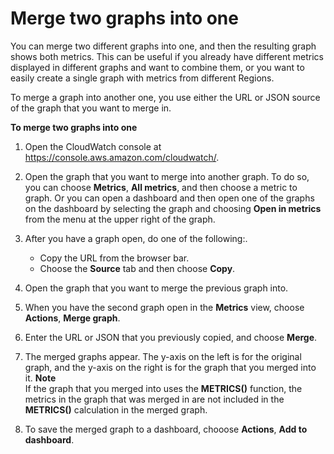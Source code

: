 # Merge two graphs into one<a name="merge_graphs"></a>

You can merge two different graphs into one, and then the resulting graph shows both metrics\. This can be useful if you already have different metrics displayed in different graphs and want to combine them, or you want to easily create a single graph with metrics from different Regions\.

To merge a graph into another one, you use either the URL or JSON source of the graph that you want to merge in\.

**To merge two graphs into one**

1. Open the CloudWatch console at [https://console\.aws\.amazon\.com/cloudwatch/](https://console.aws.amazon.com/cloudwatch/)\.

1. Open the graph that you want to merge into another graph\. To do so, you can choose **Metrics**, **All metrics**, and then choose a metric to graph\. Or you can open a dashboard and then open one of the graphs on the dashboard by selecting the graph and choosing **Open in metrics** from the menu at the upper right of the graph\. 

1. After you have a graph open, do one of the following:\.
   + Copy the URL from the browser bar\.
   + Choose the **Source** tab and then choose **Copy**\.

1. Open the graph that you want to merge the previous graph into\. 

1. When you have the second graph open in the **Metrics** view, choose **Actions**, **Merge graph**\.

1. Enter the URL or JSON that you previously copied, and choose **Merge**\.

1. The merged graphs appear\. The y\-axis on the left is for the original graph, and the y\-axis on the right is for the graph that you merged into it\.
**Note**  
If the graph that you merged into uses the **METRICS\(\)** function, the metrics in the graph that was merged in are not included in the **METRICS\(\)** calculation in the merged graph\.

1. To save the merged graph to a dashboard, chooose **Actions**, **Add to dashboard**\.